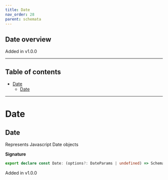 ```yaml
---
title: Date
nav_order: 28
parent: schemata
---
```


## Date overview

Added in v1.0.0

---

<h2 class="text-delta">Table of contents</h2>

- [Date](#date)
  - [Date](#date-1)

---

# Date

## Date

Represents Javascript Date objects

**Signature**

```ts
export declare const Date: (options?: DateParams | undefined) => Schema<SafeDate>
```

Added in v1.0.0
